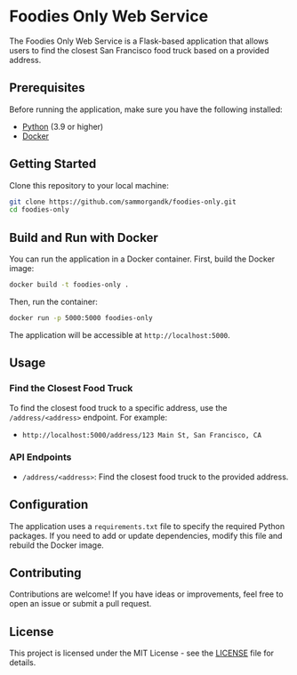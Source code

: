 # Foodies Only Web Service

The Foodies Only Web Service is a Flask-based application that allows users to find the closest San Francisco food truck based on a provided address.

## Prerequisites

Before running the application, make sure you have the following installed:

- [Python](https://www.python.org/downloads/) (3.9 or higher)
- [Docker](https://docs.docker.com/get-docker/)

## Getting Started

Clone this repository to your local machine:

```bash
git clone https://github.com/sammorgandk/foodies-only.git
cd foodies-only
```

## Build and Run with Docker

You can run the application in a Docker container. First, build the Docker image:

```bash
docker build -t foodies-only .
```

Then, run the container:

```bash
docker run -p 5000:5000 foodies-only
```

The application will be accessible at `http://localhost:5000`.

## Usage

### Find the Closest Food Truck

To find the closest food truck to a specific address, use the `/address/<address>` endpoint. For example:

- `http://localhost:5000/address/123 Main St, San Francisco, CA`

### API Endpoints

- `/address/<address>`: Find the closest food truck to the provided address.

## Configuration

The application uses a `requirements.txt` file to specify the required Python packages. If you need to add or update dependencies, modify this file and rebuild the Docker image.

## Contributing

Contributions are welcome! If you have ideas or improvements, feel free to open an issue or submit a pull request.

## License

This project is licensed under the MIT License - see the [LICENSE](LICENSE) file for details.